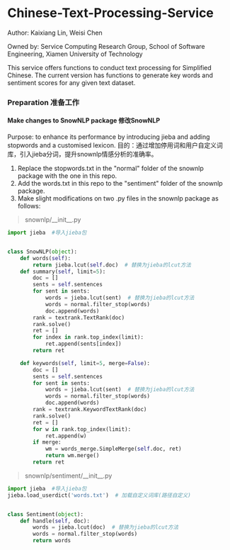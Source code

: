 # Chinese-Text-Processing-Service
Author: Kaixiang Lin, Weisi Chen

Owned by: Service Computing Research Group, School of Software Engineering, Xiamen University of Technology

This service offers functions to conduct text processing for Simplified Chinese. The current version has functions to generate key words and sentiment scores for any given text dataset.

### Preparation 准备工作

#### Make changes to SnowNLP package 修改SnowNLP
Purpose: to enhance its performance by introducing jieba and adding stopwords and a customised lexicon.
目的：通过增加停用词和用户自定义词库，引入jieba分词，提升snownlp情感分析的准确率。

1. Replace the stopwords.txt in the "normal" folder of the snownlp package with the one in this repo.
2. Add the words.txt in this repo to the "sentiment" folder of the snownlp package.
3. Make slight modifications on two .py files in the snownlp package as follows:

> snownlp/\_\_init\_\_.py

```python
import jieba  #导入jieba包


class SnowNLP(object):
    def words(self):
        return jieba.lcut(self.doc)  # 替换为jieba的lcut方法
    def summary(self, limit=5):
        doc = []
        sents = self.sentences
        for sent in sents:
            words = jieba.lcut(sent)  # 替换为jieba的lcut方法
            words = normal.filter_stop(words)
            doc.append(words)
        rank = textrank.TextRank(doc)
        rank.solve()
        ret = []
        for index in rank.top_index(limit):
            ret.append(sents[index])
        return ret

    def keywords(self, limit=5, merge=False):
        doc = []
        sents = self.sentences
        for sent in sents:
            words = jieba.lcut(sent)  # 替换为jieba的lcut方法
            words = normal.filter_stop(words)
            doc.append(words)
        rank = textrank.KeywordTextRank(doc)
        rank.solve()
        ret = []
        for w in rank.top_index(limit):
            ret.append(w)
        if merge:
            wm = words_merge.SimpleMerge(self.doc, ret)
            return wm.merge()
        return ret
```

> snownlp/sentiment/\_\_init\_\_.py

```python
import jieba  #导入jieba包
jieba.load_userdict('words.txt')  # 加载自定义词库(路径自定义)


class Sentiment(object):
    def handle(self, doc):
        words = jieba.lcut(doc)  # 替换为jieba的lcut方法
        words = normal.filter_stop(words)
        return words
```
